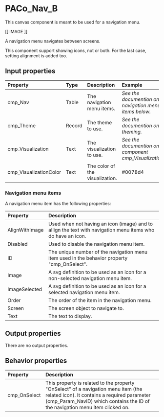 # PACo_Nav_B

This canvas component is meant to be used for a navigation menu.

[[ IMAGE ]]

A navigation menu navigates between screens.

This component support showing icons, not or both. For the last case, setting alignment is added too.

## **Input properties**

| Property | Type | Description | Example |
| :--- | :--- | :--- | :--- |
| cmp_Nav | Table | The navigation menu items. | *See the documention on navigation menu items below.* |
| cmp_Theme | Record | The theme to use. | *See the documention on theming.* |
| cmp_Visualization | Text | The visualization to use. | *See the documention on the component cmp_Visualization_A.* |
| cmp_VisualizationColor | Text | The color of the visualization. | #0078d4 |

### Navigation menu items
A navigation menu item has the following properties:

| Property | Description |
| :--- | :--- |
| AlignWithImage | Used when not having an icon (image) and to allign the text with navigation menu items who do have an icon. |
| Disabled | Used to disable the navigation menu item. |
| ID | The unique number of the navigation menu item used in the behavior property "cmp_OnSelect". |
| Image | A svg definition to be used as an icon for a non-selected navigation menu item. |
| ImageSelected | A svg definition to be used as an icon for a selected navigation menu item. |
| Order | The order of the item in the navigation menu. |
| Screen | The screen object to navigate to. |
| Text | The text to display. |

## **Output properties**

There are no output properties.

## **Behavior properties**

| Property | Description |
| :--- | :--- |
| cmp_OnSelect | This property is related to the property "OnSelect" of a navigation menu item (the related icon). It contains a required parameter (cmp_Param_NavID) which contains the ID of the navigation menu item clicked on. |
